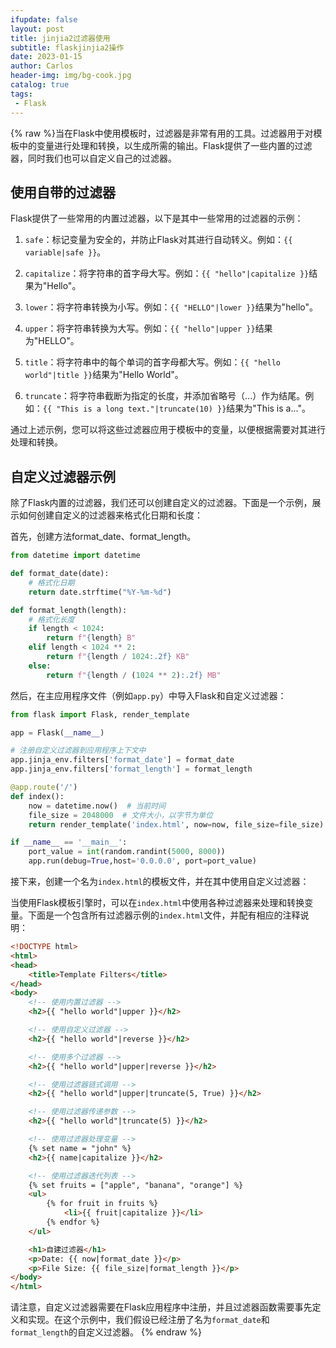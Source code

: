```yaml
---
ifupdate: false
layout: post
title: jinjia2过滤器使用
subtitle: flaskjinjia2操作
date: 2023-01-15
author: Carlos
header-img: img/bg-cook.jpg
catalog: true
tags:
 - Flask
---
```

{% raw %}当在Flask中使用模板时，过滤器是非常有用的工具。过滤器用于对模板中的变量进行处理和转换，以生成所需的输出。Flask提供了一些内置的过滤器，同时我们也可以自定义自己的过滤器。

## 使用自带的过滤器

Flask提供了一些常用的内置过滤器，以下是其中一些常用的过滤器的示例：

1. `safe`：标记变量为安全的，并防止Flask对其进行自动转义。例如：`{{ variable|safe }}`。

2. `capitalize`：将字符串的首字母大写。例如：`{{ "hello"|capitalize }}`结果为"Hello"。

3. `lower`：将字符串转换为小写。例如：`{{ "HELLO"|lower }}`结果为"hello"。

4. `upper`：将字符串转换为大写。例如：`{{ "hello"|upper }}`结果为"HELLO"。

5. `title`：将字符串中的每个单词的首字母都大写。例如：`{{ "hello world"|title }}`结果为"Hello World"。

6. `truncate`：将字符串截断为指定的长度，并添加省略号（...）作为结尾。例如：`{{ "This is a long text."|truncate(10) }}`结果为"This is a..."。

通过上述示例，您可以将这些过滤器应用于模板中的变量，以便根据需要对其进行处理和转换。

## 自定义过滤器示例

除了Flask内置的过滤器，我们还可以创建自定义的过滤器。下面是一个示例，展示如何创建自定义的过滤器来格式化日期和长度：

首先，创建方法format_date、format_length。

```python
from datetime import datetime

def format_date(date):
    # 格式化日期
    return date.strftime("%Y-%m-%d")

def format_length(length):
    # 格式化长度
    if length < 1024:
        return f"{length} B"
    elif length < 1024 ** 2:
        return f"{length / 1024:.2f} KB"
    else:
        return f"{length / (1024 ** 2):.2f} MB"
```

然后，在主应用程序文件（例如`app.py`）中导入Flask和自定义过滤器：

```python
from flask import Flask, render_template

app = Flask(__name__)

# 注册自定义过滤器到应用程序上下文中
app.jinja_env.filters['format_date'] = format_date
app.jinja_env.filters['format_length'] = format_length

@app.route('/')
def index():
    now = datetime.now()  # 当前时间
    file_size = 2048000  # 文件大小，以字节为单位
    return render_template('index.html', now=now, file_size=file_size)

if __name__ == '__main__':
    port_value = int(random.randint(5000, 8000))
    app.run(debug=True,host='0.0.0.0', port=port_value)
```

接下来，创建一个名为`index.html`的模板文件，并在其中使用自定义过滤器：

当使用Flask模板引擎时，可以在`index.html`中使用各种过滤器来处理和转换变量。下面是一个包含所有过滤器示例的`index.html`文件，并配有相应的注释说明：

```html
<!DOCTYPE html>
<html>
<head>
    <title>Template Filters</title>
</head>
<body>
    <!-- 使用内置过滤器 -->
    <h2>{{ "hello world"|upper }}</h2>

    <!-- 使用自定义过滤器 -->
    <h2>{{ "hello world"|reverse }}</h2>

    <!-- 使用多个过滤器 -->
    <h2>{{ "hello world"|upper|reverse }}</h2>

    <!-- 使用过滤器链式调用 -->
    <h2>{{ "hello world"|upper|truncate(5, True) }}</h2>

    <!-- 使用过滤器传递参数 -->
    <h2>{{ "hello world"|truncate(5) }}</h2>

    <!-- 使用过滤器处理变量 -->
    {% set name = "john" %}
    <h2>{{ name|capitalize }}</h2>

    <!-- 使用过滤器迭代列表 -->
    {% set fruits = ["apple", "banana", "orange"] %}
    <ul>
        {% for fruit in fruits %}
            <li>{{ fruit|capitalize }}</li>
        {% endfor %}
    </ul>

    <h1>自建过滤器</h1>
    <p>Date: {{ now|format_date }}</p>
    <p>File Size: {{ file_size|format_length }}</p>
</body>
</html>
```

请注意，自定义过滤器需要在Flask应用程序中注册，并且过滤器函数需要事先定义和实现。在这个示例中，我们假设已经注册了名为`format_date`和`format_length`的自定义过滤器。
{% endraw %}